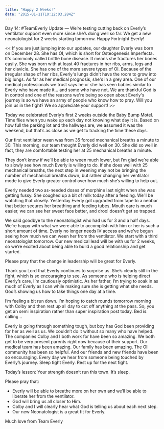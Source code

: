 ```yaml
---
title: "Happy 2 Weeks!"
date: "2015-01-11T10:12:03.284Z"
---
```


Day 14: #TeamEverly Update — We’re testing cutting back on Everly’s ventilator support even more since she’s doing well so far. We get a new neonatologist for 2 weeks starting tomorrow. Happy Fortnight Everly!

<< If you are just jumping into our updates, our daughter Everly was born on December 28. She has OI, which is short for Osteogenesis Imperfecta. It's commonly called brittle bone disease. It means she fractures her bones easily. She was born with at least 40 fractures in her ribs, arms, legs and her clavicle. She has one of the more severe types of OI. Because of the irregular shape of her ribs, Everly's lungs didn't have the room to grow into big lungs. As far as her medical prognosis, she's in a grey area. One of our medical professionals we trust says he or she has seen babies similar to Everly who have made it... and some who have not. We are thankful God is in control and one of the reasons we're being so open about Everly's journey is so we have an army of people who know how to pray. Will you join us in the fight? We so appreciate your support! >>

Today we celebrated Everly’s first 2 weeks outside the Baby Bump Motel. Time flies when you wake up each day not knowing what day it is. Based on how full the parking lot and the hallways are, we assumed it was the weekend, but that’s as close as we get to tracking the time these days.

Our first ventilator ween was from 35 forced mechanical breaths a minute to 30. This morning, our team thought Everly did well on 30. She did so well in fact, they are comfortable testing her at 25 mechanical breaths a minute.

They don’t know if we’ll be able to ween much lower, but I’m glad we’re able to slowly see how much Everly is willing to do. If she does well with 25 mechanical breaths, the next step in weening may not be bringing the number of mechanical breaths down, but rather changing her ventilator mode to give Everly greater control over how much she’s willing to help out.

Everly needed two as-needed doses of morphine last night when she was getting fussy. She coughed up a bit of milk today after a feeding. We’ll be watching that closely. Yesterday Everly got upgraded from tape to a neobar that better secures her breathing and feeding tubes. Mouth care is much easier, we can see her sweet face better, and drool doesn’t get so trapped.

We said goodbye to the neonatologist who had us for 3 and a half days. We’re happy with what we were able to accomplish with him or her is such a short amount of time. Everly no longer needs IV access and we’ve begun seeing how much we can ween her from the ventilator. We start with a third neonatologist tomorrow. Our new medical lead will be with us for 2 weeks, so we’re excited about being able to build a good relationship and get started.

Please pray that the change in leadership will be great for Everly.

Thank you Lord that Everly continues to surprise us. She’s clearly still in the fight, which is so encouraging to see. As someone who is helping direct Everly’s care, I’m cautiously optimistic. As her father, I’m trying to soak in as much of Everly as I can while making sure she is getting what she needs. God’s showing us how to take things one day at a time.

I’m feeling a bit run down. I’m hoping to catch rounds tomorrow morning with Colby and then rest up all day to cut off anything at the pass. So, you get an semi inspiration rather than super inspiration post today. Bed is calling...

Everly is going through something tough, but boy has God been providing for her as well as us. We couldn’t do it without so many who have helped. The companies Colby and I both work for have been so amazing. We both get to be very present parents right now because of their support. Our medical team has been amazing. Our family has been amazing. The OI community has been so helpful. And our friends and new friends have been so encouraging. Every day we hear from someone being touched by Everly’s journey. Sleep tight Everly. Rest up for the next fight.

Today’s lesson: Your strength doesn’t run this town. It’s sleep.

Please pray that:

- Everly will be able to breathe more on her own and we’ll be able to liberate her from the ventilator.
- God will bring us all closer to Him.
- Colby and I will clearly hear what God is telling us about each next step.
- Our new Neonatologist is a great fit for Everly.

Much love from Team Everly